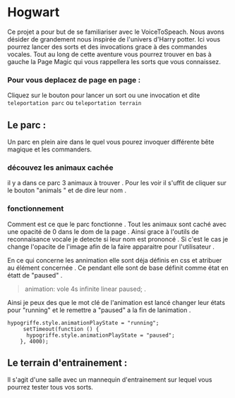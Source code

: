 # Hogwart 
Ce projet a pour but de se familiariser avec le VoiceToSpeach. 
Nous avons désider de grandement nous inspirée de l'univers d'Harry potter.
Ici vous pourrez lancer des sorts et des invocations grace à des commandes vocales.
Tout au long de cette aventure vous pourrez trouver en bas à gauche la Page Magic qui 
vous rappellera les sorts que vous connaissez.

### Pour vous deplacez de page en page : 
Cliquez sur le bouton pour lancer un sort ou une invocation et dite `teleportation parc` ou `teleportation terrain`

## Le parc : 
Un parc en plein aire dans le quel vous pourez invoquer différente bête magique et les commanders.

### découvez les animaux cachée 
il y a dans ce parc 3 animaux à trouver . Pour les voir il s'uffit de cliquer sur le bouton "animals " et de dire leur nom .

### fonctionnement 
Comment  est ce que le parc fonctionne . Tout les animaux sont caché avec une opacité de 0 dans le dom de la page . Ainsi grace à l'outils de reconnaisance vocale 
je detecte si leur nom est prononcé . Si c'est le cas je change l'opacite de l'image afin de la faire apparaitre pour l'utilisateur .

En ce qui concerne les annimation elle sont déja définis en css et atribuer au élément concernée . Ce pendant elle sont de base définit comme état en étatt de "paused" .

> animation: vole 4s infinite linear paused; .

Ainsi je peux  des que le mot clé de l'animation est lancé changer leur états pour "running" et le remettre a "paused" a la fin de lanimation . 

```
hypogriffe.style.animationPlayState = "running";
     setTimeout(function () {
      hypogriffe.style.animationPlayState = "paused";
    }, 4000);
  ``` 

   
        

## Le terrain d'entrainement : 
Il s'agit d'une salle avec un mannequin d'entrainement sur lequel vous pourrez tester tous vos sorts.

